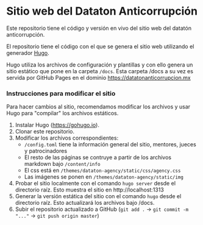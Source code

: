 # Sitio web del Dataton Anticorrupción

Este repositorio tiene el código y versión en vivo del sitio web del datatón anticorrupción.

El repositorio tiene el código con el que se genera el sitio web utilizando el generador [Hugo](https://gohugo.io).

Hugo utiliza los archivos de configuración y plantillas y con ello genera un sitio estático que pone en la carpeta `/docs`. Esta carpeta /docs a su vez es servida por GitHub Pages en el dominio https://datatonanticorrupcion.mx


### Instrucciones para modificar el sitio

Para hacer cambios al sitio, recomendamos modificar los archivos y usar Hugo para "compilar" los archivos estáticos.

1. Instalar Hugo (https://gohugo.io).
2. Clonar este repositorio.
3. Modificar los archivos correspondientes:
    - `/config.toml` tiene la información general del sitio, mentores, jueces y patrocinadores
    - El resto de las páginas se contruye a partir de los archivos markdown bajo `/content/info`
    - El css está en `/themes/dataton-agency/static/css/agency.css`
    - Las imágenes se ponen en `/themes/dataton-agency/static/img`
4. Probar el sitio localmente con el comando `hugo server` desde el directorio raíz. Esto muestra el sitio en http://localhost:1313
5. Generar la versión estática del sitio con el comando `hugo` desde el directorio raíz. Esto actualizará los archivos bajo /docs.
6. Subir el repositorio actualizado a GitHub (`git add .` -> `git commit -m "..."` -> `git push origin master`)
